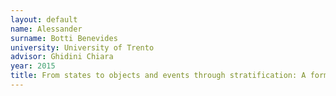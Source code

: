 ```yaml
---
layout: default 
name: Alessander
surname: Botti Benevides
university: University of Trento
advisor: Ghidini Chiara
year: 2015
title: From states to objects and events through stratification: A formal account and an application to data analytics
---
```

